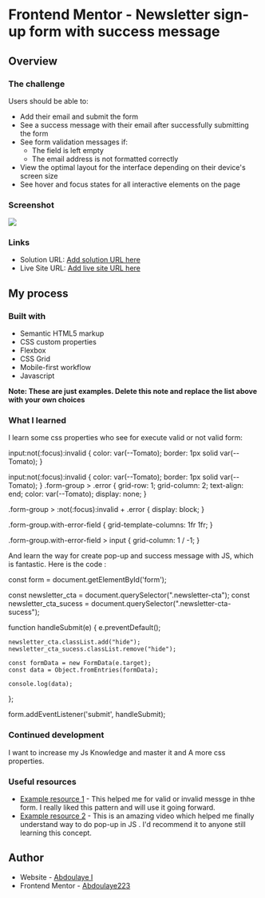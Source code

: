 # Frontend Mentor - Newsletter sign-up form with success message

## Overview

### The challenge

Users should be able to:

- Add their email and submit the form
- See a success message with their email after successfully submitting the form
- See form validation messages if:
  - The field is left empty
  - The email address is not formatted correctly
- View the optimal layout for the interface depending on their device's screen size
- See hover and focus states for all interactive elements on the page

### Screenshot

![](./design/Frontend%20Mentor%20-%20Newsletter%20sign-up%20form%20with%20success%20message.png.jpg)
### Links

- Solution URL: [Add solution URL here](https://your-solution-url.com)
- Live Site URL: [Add live site URL here](https://your-live-site-url.com)

## My process

### Built with

- Semantic HTML5 markup
- CSS custom properties
- Flexbox
- CSS Grid
- Mobile-first workflow
- Javascript


**Note: These are just examples. Delete this note and replace the list above with your own choices**

### What I learned

I learn some css properties who see for execute valid or not valid form: 

input:not(:focus):invalid {
    color: var(--Tomato);
    border: 1px solid var(--Tomato);
  }
  
  input:not(:focus):invalid {
    color: var(--Tomato);
    border: 1px solid var(--Tomato);
  }
 .form-group > .error {
    grid-row: 1;
    grid-column: 2;
    text-align: end;
    color: var(--Tomato);
    display: none;
  }
  
  .form-group > :not(:focus):invalid + .error {
    display: block;
  }
  
  .form-group.with-error-field {
    grid-template-columns: 1fr 1fr;
  }
  
  .form-group.with-error-field > input {
    grid-column: 1 / -1;
  }

  And learn the way for create pop-up and success message with JS, which is fantastic. Here is the code :

  const form = document.getElementById('form');

const newsletter_cta = document.querySelector(".newsletter-cta");
const newsletter_cta_sucess = document.querySelector(".newsletter-cta-sucess");

function handleSubmit(e) {
    e.preventDefault();

    newsletter_cta.classList.add("hide");
    newsletter_cta_sucess.classList.remove("hide");

    const formData = new FormData(e.target);
    const data = Object.fromEntries(formData);

    console.log(data);
};

form.addEventListener('submit', handleSubmit);

### Continued development

I want to increase my Js Knowledge and master it and A more css properties.

### Useful resources

- [Example resource 1](https://youtu.be/Z0duh-0xJ2Y?si=lKzd2DD7IfQzAK-m) - This helped me for valid or invalid messge in thhe form. I really liked this pattern and will use it going forward.
- [Example resource 2](https://youtu.be/AF6vGYIyV8M?si=DGC17vGwVO6sw3nS) - This is an amazing video which helped me finally understand way to do  pop-up in JS . I'd recommend it to anyone still learning this concept.

## Author

- Website - [Abdoulaye I](https://www.your-site.com)
- Frontend Mentor - [Abdoulaye223](https://www.frontendmentor.io/profile/Abdoulaye223)